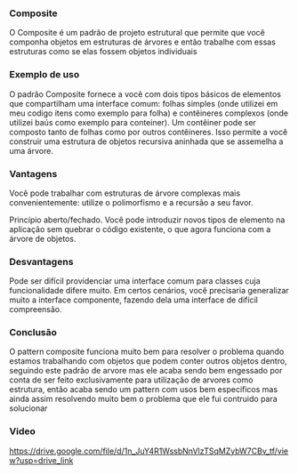 ### Composite

O Composite é um padrão de projeto estrutural que permite que você componha objetos em estruturas de árvores e então trabalhe com essas estruturas como se elas fossem objetos individuais

### Exemplo de uso

O padrão Composite fornece a você com dois tipos básicos de elementos que compartilham uma interface comum: folhas simples (onde utilizei em meu codigo itens como exemplo para folha) e contêineres complexos (onde utilizei baús como exemplo para conteiner). Um contêiner pode ser composto tanto de folhas como por outros contêineres. Isso permite a você construir uma estrutura de objetos recursiva aninhada que se assemelha a uma árvore.

### Vantagens

Você pode trabalhar com estruturas de árvore complexas mais convenientemente: utilize o polimorfismo e a recursão a seu favor.

Princípio aberto/fechado. Você pode introduzir novos tipos de elemento na aplicação sem quebrar o código existente, o que agora funciona com a árvore de objetos.

### Desvantagens

Pode ser difícil providenciar uma interface comum para classes cuja funcionalidade difere muito. Em certos cenários, você precisaria generalizar muito a interface componente, fazendo dela uma interface de difícil compreensão.

### Conclusão

O pattern composite funciona muito bem para resolver o problema quando estamos trabalhando com objetos que podem conter outros objetos dentro, seguindo este padrão de arvore mas ele acaba sendo bem engessado por conta de ser feito exclusivamente para utilização de arvores como estrutura, então acaba sendo um pattern com usos bem especificos mas ainda assim resolvendo muito bem o problema que ele fui contruido para solucionar

### Video

https://drive.google.com/file/d/1n_JuY4R1WssbNnVlzTSqMZybW7CBv_tf/view?usp=drive_link
